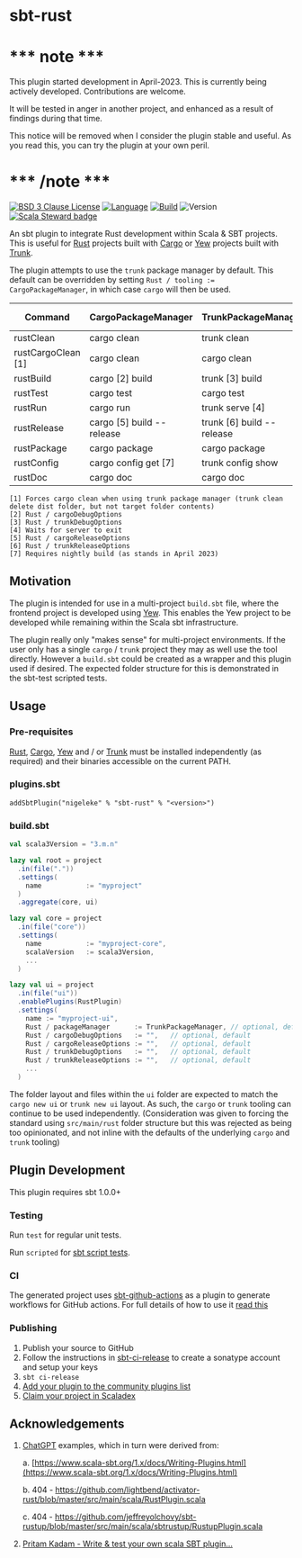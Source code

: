 # sbt-rust

# *** note ***

This plugin started development in April-2023. This is currently being actively developed. Contributions are welcome.

It will be tested in anger in another project, and enhanced as a result of findings during that time.

This notice will be removed when I consider the plugin stable and useful. As you read this, you can try the plugin at
your own peril.

# *** /note ***

[![BSD 3 Clause License](https://img.shields.io/github/license/nigeleke/sbt-rust?style=plastic)](https://github.com/nigeleke/sbt-rust/blob/master/LICENSE)
[![Language](https://img.shields.io/badge/language-Scala-blue.svg?style=plastic)](https://www.scala-lang.org)
[![Build](https://img.shields.io/github/actions/workflow/status/nigeleke/sbt-rust/acceptance.yml?style=plastic)](https://github.com/nigeleke/sbt-rust/actions/workflows/acceptance.yml)
![Version](https://img.shields.io/github/v/tag/nigeleke/sbt-rust?style=plastic)
[![Scala Steward badge](https://img.shields.io/badge/Scala_Steward-helping-blue.svg?style=plastic&logo=data:image/png;base64,iVBORw0KGgoAAAANSUhEUgAAAA4AAAAQCAMAAAARSr4IAAAAVFBMVEUAAACHjojlOy5NWlrKzcYRKjGFjIbp293YycuLa3pYY2LSqql4f3pCUFTgSjNodYRmcXUsPD/NTTbjRS+2jomhgnzNc223cGvZS0HaSD0XLjbaSjElhIr+AAAAAXRSTlMAQObYZgAAAHlJREFUCNdNyosOwyAIhWHAQS1Vt7a77/3fcxxdmv0xwmckutAR1nkm4ggbyEcg/wWmlGLDAA3oL50xi6fk5ffZ3E2E3QfZDCcCN2YtbEWZt+Drc6u6rlqv7Uk0LdKqqr5rk2UCRXOk0vmQKGfc94nOJyQjouF9H/wCc9gECEYfONoAAAAASUVORK5CYII=)](https://scala-steward.org)

An sbt plugin to integrate Rust development within Scala & SBT projects. This is useful for [Rust](https://www.rust-lang.org) projects
built with [Cargo](https://doc.rust-lang.org/cargo/) or [Yew](https://yew.rs/) projects built with [Trunk](https://trunkrs.dev/).

The plugin attempts to use the `trunk` package manager by default. This default can be overridden by
setting `Rust / tooling := CargoPackageManager`, in which case `cargo` will then be used.

| Command            | CargoPackageManager       | TrunkPackageManager       | sbt Command |
|--------------------|---------------------------|---------------------------|-------------|
| rustClean          | cargo clean               | trunk clean               | clean       |
| rustCargoClean [1] | cargo clean               | cargo clean               |             |
| rustBuild          | cargo [2] build           | trunk [3] build           | compile     |
| rustTest           | cargo test                | cargo test                | test        |
| rustRun            | cargo run                 | trunk serve [4]           | run         |
| rustRelease        | cargo [5] build --release | trunk [6] build --release |             |
| rustPackage        | cargo package             | cargo package             | package     |
| rustConfig         | cargo config get [7]      | trunk config show         |             |
| rustDoc            | cargo doc                 | cargo doc                 | doc         |

    [1] Forces cargo clean when using trunk package manager (trunk clean delete dist folder, but not target folder contents)
    [2] Rust / cargoDebugOptions
    [3] Rust / trunkDebugOptions
    [4] Waits for server to exit
    [5] Rust / cargoReleaseOptions
    [6] Rust / trunkReleaseOptions
    [7] Requires nightly build (as stands in April 2023)

## Motivation

The plugin is intended for use in a multi-project `build.sbt` file, where the frontend project is developed using [Yew](https://yew.rs/).
This enables the Yew project to be developed while remaining within the Scala sbt infrastructure.

The plugin really only "makes sense" for multi-project environments. If the user only has a single `cargo` / `trunk`
project they may as well use the tool directly. However a `build.sbt` could be created as a wrapper and this
plugin used if desired. The expected folder structure for this is demonstrated in the sbt-test scripted tests.

## Usage

### Pre-requisites

[Rust](https://www.rust-lang.org), [Cargo](https://doc.rust-lang.org/cargo/), [Yew](https://yew.rs/) and / or
[Trunk](https://trunkrs.dev/) must be installed independently (as required) and their binaries accessible on
the current PATH.

### plugins.sbt

`addSbtPlugin("nigeleke" % "sbt-rust" % "<version>")`

### build.sbt

```sbt
val scala3Version = "3.m.n"

lazy val root = project
  .in(file("."))
  .settings(
    name           := "myproject"
  )
  .aggregate(core, ui)

lazy val core = project
  .in(file("core"))
  .settings(
    name           := "myproject-core",
    scalaVersion   := scala3Version,
    ...
  )

lazy val ui = project
  .in(file("ui"))
  .enablePlugins(RustPlugin)
  .settings(
    name := "myproject-ui",
    Rust / packageManager      := TrunkPackageManager, // optional, default. Allowed CargoPackageManager or TrunkPackageManager
    Rust / cargoDebugOptions   := "",   // optional, default
    Rust / cargoReleaseOptions := "",   // optional, default
    Rust / trunkDebugOptions   := "",   // optional, default
    Rust / trunkReleaseOptions := "",   // optional, default
    ...
  )
```

The folder layout and files within the `ui` folder are expected to match the `cargo new ui` or `trunk new ui`
layout. As such, the `cargo` or `trunk` tooling can continue to be used independently. (Consideration was given
to forcing the standard using `src/main/rust` folder structure but this was rejected as being too opinionated, and
not inline with the defaults of the underlying `cargo` and `trunk` tooling)

## Plugin Development

This plugin requires sbt 1.0.0+

### Testing

Run `test` for regular unit tests.

Run `scripted` for [sbt script tests](http://www.scala-sbt.org/1.x/docs/Testing-sbt-plugins.html).

### CI

The generated project uses [sbt-github-actions](https://github.com/djspiewak/sbt-github-actions) as a plugin
to generate workflows for GitHub actions. For full details of how to use it [read this](https://github.com/djspiewak/sbt-github-actions/blob/main/README.md)

### Publishing

1. Publish your source to GitHub
2. Follow the instructions in [sbt-ci-release](https://github.com/olafurpg/sbt-ci-release/blob/main/readme.md) to create a sonatype account and setup your keys
3. `sbt ci-release`
4. [Add your plugin to the community plugins list](https://github.com/sbt/website#attention-plugin-authors)
5. [Claim your project in Scaladex](https://github.com/scalacenter/scaladex-contrib#claim-your-project)

## Acknowledgements

1. [ChatGPT](https://chat.openai.com/) examples, which in turn were derived from:

   a. [https://www.scala-sbt.org/1.x/docs/Writing-Plugins.html](https://www.scala-sbt.org/1.x/docs/Writing-Plugins.html)
   
   b. 404 - https://github.com/lightbend/activator-rust/blob/master/src/main/scala/RustPlugin.scala

   c. 404 - https://github.com/jeffreyolchovy/sbt-rustup/blob/master/src/main/scala/sbtrustup/RustupPlugin.scala

2. [Pritam Kadam - Write & test your own scala SBT plugin…](https://medium.com/@phkadam2008/write-test-your-own-scala-sbt-plugin-6701b0e36a62)
